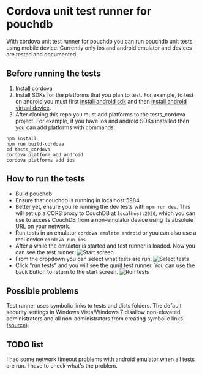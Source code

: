 Cordova unit test runner for pouchdb
==================================================

With cordova unit test runner for pouchdb you can run pouchdb unit tests using mobile device. Currently only ios and android emulator and devices are tested and documented.

Before running the tests
-------------

1. [Install cordova](http://cordova.apache.org/docs/en/3.3.0/guide_cli_index.md.html)
2. Install SDKs for the platforms that you plan to test. For example, to test on android you must first [install android sdk](https://developer.android.com/tools/index.html) and then [install android virtual device](http://developer.android.com/tools/devices/managing-avds-cmdline.html).
3. After cloning this repo you must add platforms to the tests_cordova project. For example, if you have ios and android SDKs installed then you can add platforms with commands:

```
npm install
npm run build-cordova
cd tests_cordova
cordova platform add android
cordova platforms add ios
```

How to run the tests
-------------

* Build pouchdb
* Ensure that couchdb is running in localhost:5984
* Better yet, ensure you're running the dev tests with `npm run dev`. This will set up a CORS proxy to CouchDB at `localhost:2020`, which you can use to access CouchDB from a non-emulator device using its absolute URL on your network.
* Run tests in an emulator `cordova emulate android` or you can also use a real device `cordova run ios`
* After a while the emulator is started and test runner is loaded. Now you can see the test runner. ![Start screen](https://raw.github.com/spMatti/pouchdb/master/tests_cordova/doc/images/android_start.png "Start screen")
* From the dropdown you can select what tests are run. ![Select tests](https://raw.github.com/spMatti/pouchdb/master/tests_cordova/doc/images/android_select_test.png "Select tests")
* Click "run tests" and you will see the qunit test runner. You can use the back button to return to the start screen. ![Run tests](https://raw.github.com/spMatti/pouchdb/master/tests_cordova/doc/images/android_run.png "Run tests")


Possible problems
-------------

Test runner uses symbolic links to tests and dists folders. The default security settings in Windows Vista/Windows 7 disallow non-elevated administrators and all non-administrators from creating symbolic links ([source](http://en.wikipedia.org/wiki/NTFS_symbolic_link)). 

TODO list
-------------

I had some network timeout problems with android emulator when all tests are run. I have to check what's the problem.
